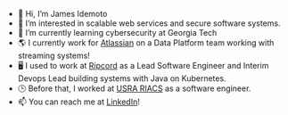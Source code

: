 - 👋 Hi, I’m James Idemoto
- 👀 I’m interested in scalable web services and secure software systems.
- 🌱 I’m currently learning cybersecurity at Georgia Tech
- 🌎 I currently work for [Atlassian](https://www.atlassian.com/) on a Data Platform team working with streaming systems!
- 🖥️ I used to work at [Ripcord](https://www.ripcord.com/) as a Lead Software Engineer and Interim Devops Lead building systems with Java on Kubernetes.
- 🕒 Before that, I worked at [USRA RIACS](https://riacs.usra.edu/) as a software engineer.
- 📫 You can reach me at [LinkedIn](https://www.linkedin.com/in/james-idemoto/)!
